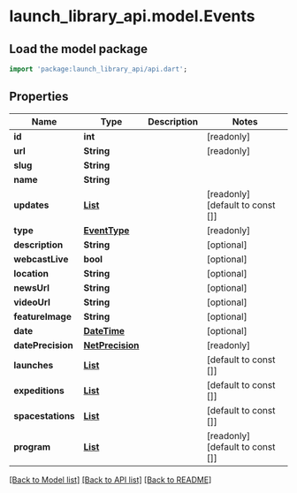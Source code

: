 # launch_library_api.model.Events

## Load the model package
```dart
import 'package:launch_library_api/api.dart';
```

## Properties
Name | Type | Description | Notes
------------ | ------------- | ------------- | -------------
**id** | **int** |  | [readonly] 
**url** | **String** |  | [readonly] 
**slug** | **String** |  | 
**name** | **String** |  | 
**updates** | [**List<Update>**](Update.md) |  | [readonly] [default to const []]
**type** | [**EventType**](EventType.md) |  | [readonly] 
**description** | **String** |  | [optional] 
**webcastLive** | **bool** |  | [optional] 
**location** | **String** |  | [optional] 
**newsUrl** | **String** |  | [optional] 
**videoUrl** | **String** |  | [optional] 
**featureImage** | **String** |  | [optional] 
**date** | [**DateTime**](DateTime.md) |  | [optional] 
**datePrecision** | [**NetPrecision**](NetPrecision.md) |  | [readonly] 
**launches** | [**List<LaunchSerializerCommon>**](LaunchSerializerCommon.md) |  | [default to const []]
**expeditions** | [**List<Expedition>**](Expedition.md) |  | [default to const []]
**spacestations** | [**List<SpaceStationSerializerForCommon>**](SpaceStationSerializerForCommon.md) |  | [default to const []]
**program** | [**List<Program>**](Program.md) |  | [readonly] [default to const []]

[[Back to Model list]](../README.md#documentation-for-models) [[Back to API list]](../README.md#documentation-for-api-endpoints) [[Back to README]](../README.md)


